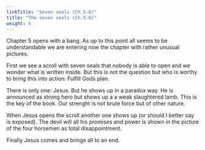 ```yaml
---
linkTitle: "Seven seals (Ch.5-6)"
title: "The seven seals (Ch.5-6)"
weight: 6
---
```


Chapter 5 opens with a bang. As up to this point all seems to be understandable we are entering now the chapter with rather unusual pictures.

First we see a scroll with seven seals that nobody is able to open and we wonder what is written inside. But this is not the question but who is worthy to bring this into action: Fulfill Gods plan. 

There is only one: Jesus. But he shows up in a paradox way. He is announced as strong hero but shows up a a weak slaughtered lamb. This is the key of the book. Our strenght is not brute force but of other nature.

When Jesus opens the scroll another one shows up (or should I better say is exposed). The devil will all his promises and power is shown in the picture of the four horsemen as total disappointment.

Finally Jesus comes and brings all to an end.